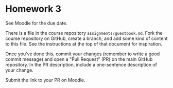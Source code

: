 # Homework 3

See Moodle for the due date.

There is a file in the course repository `assignments/guestbook.md`. Fork the
course repository on GitHub, create a branch, and add some kind of content to
this file. See the instructions at the top of that document for inspiration.

Once you've done this, commit your changes (remember to write a good commit
message) and open a "Pull Request" (PR) on the main GitHub repository. In the PR
description, include a one-sentence description of your change.

Submit the link to your PR on Moodle.

